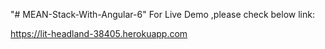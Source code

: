 "# MEAN-Stack-With-Angular-6" 
For Live Demo ,please check below link:

https://lit-headland-38405.herokuapp.com
